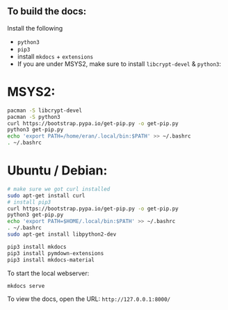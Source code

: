 ## To build the docs:

Install the following

- `python3`
- `pip3`
- install `mkdocs` + `extensions`
- If you are under MSYS2, make sure to install `libcrypt-devel` & `python3`:

# MSYS2:

```bash
pacman -S libcrypt-devel
pacman -S python3
curl https://bootstrap.pypa.io/get-pip.py -o get-pip.py
python3 get-pip.py
echo 'export PATH=/home/eran/.local/bin:$PATH' >> ~/.bashrc
. ~/.bashrc
```

# Ubuntu / Debian:

```bash
# make sure we got curl installed
sudo apt-get install curl
# install pip3
curl https://bootstrap.pypa.io/get-pip.py -o get-pip.py
python3 get-pip.py
echo 'export PATH=$HOME/.local/bin:$PATH' >> ~/.bashrc
. ~/.bashrc
sudo apt-get install libpython2-dev
```

```bash
pip3 install mkdocs
pip3 install pymdown-extensions
pip3 install mkdocs-material
```

To start the local webserver:

```bash
mkdocs serve
```

To view the docs, open the URL: `http://127.0.0.1:8000/`

